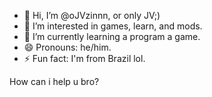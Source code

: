 - 👋 Hi, I’m @oJVzinnn, or only JV;)
- 👀 I’m interested in games, learn, and mods.
- 🌱 I’m currently learning a program a game.
- 😄 Pronouns: he/him.
- ⚡ Fun fact: I'm from Brazil lol.

How can i help u bro?
